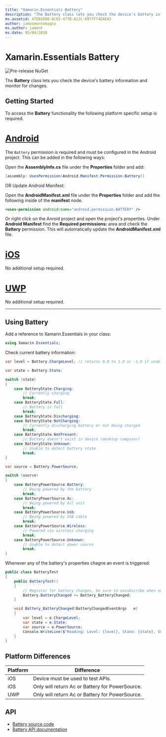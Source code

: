 ```yaml
---
title: "Xamarin.Essentials Battery"
description: "The Battery class lets you check the device's battery information and monitor for changes."
ms.assetid: 47EB26D8-8C62-477B-A13C-6977F74E6E43
author: jamesmontemagno
ms.author: jamont
ms.date: 05/04/2018
---
```

# Xamarin.Essentials Battery

![Pre-release NuGet](~/media/shared/pre-release.png)

The **Battery** class lets you check the device's battery information and monitor for changes.

## Getting Started

To access the **Battery** functionality the following platform specific setup is required.

# [Android](#tab/android)

The `Battery` permission is required and must be configured in the Android project. This can be added in the following ways:

Open the **AssemblyInfo.cs** file under the **Properties** folder and add:

```csharp
[assembly: UsesPermission(Android.Manifest.Permission.Battery)]
```

OR Update Android Manifest:

Open the **AndroidManifest.xml** file under the **Properties** folder and add the following inside of the **manifest** node.

```xml
<uses-permission android:name="android.permission.BATTERY" />
```

Or right click on the Anroid project and open the project's properties. Under **Android Manifest** find the **Required permissions:** area and check the **Battery** permission. This will automatically update the **AndroidManifest.xml** file.

# [iOS](#tab/ios)

No additional setup required.

# [UWP](#tab/uwp)

No additional setup required.

-----

## Using Battery

Add a reference to Xamarin.Essentials in your class:

```csharp
using Xamarin.Essentials;
```

Check current battery information:

```csharp
var level = Battery.ChargeLevel; // returns 0.0 to 1.0 or -1.0 if unable to determine.

var state = Battery.State;

switch (state)
{
    case BatteryState.Charging:
        // Currently charging
        break;
    case BatteryState.Full:
        // Battery is full
        break;
    case BatteryState.Discharging:
    case BatteryState.NotCharging:
        // Currently discharging battery or not being charged
        break;
    case BatteryState.NotPresent:
        // Battery doesn't exist in device (desktop computer)
    case BatteryState.Unknown:
        // Unable to detect battery state
        break;
}

var source = Battery.PowerSource;

switch (source)
{
    case BatteryPowerSource.Battery:
        // Being powered by the battery
        break;
    case BatteryPowerSource.Ac:
        // Being powered by A/C unit
        break;
    case BatteryPowerSource.Usb:
        // Being powered by USB cable
        break;
    case BatteryPowerSource.Wireless:
        // Powered via wireless charging
        break;
    case BatteryPowerSource.Unknown:
        // Unable to detect power source
        break;
}
```

Whenever any of the battery's properties chagne an event is triggered:

```csharp
public class BatteryTest
{
    public BatteryTest()
    {
        // Register for battery changes, be sure to unsubscribe when needed
        Battery.BatteryChanged += Battery_BatteryChanged;
    }

    void Battery_BatteryChanged(BatteryChangedEventArgs   e)
    {
        var level = e.ChargeLevel;
        var state = e.State;
        var source = e.PowerSource;
        Console.WriteLine($"Reading: Level: {level}, State: {state}, Source: {source}");
    }
}
```

## Platform Differences

| Platform | Difference |
| --- | --- |
| iOS | Device must be used to test APIs. |
| iOS | Only will return Ac or Battery for PowerSource. |
| UWP | Only will return Ac or Battery for PowerSource. |

## API

- [Battery source code](https://github.com/xamarin/Essentials/tree/master/Xamarin.Essentials/Battery)
- [Battery API documentation](xref:Xamarin.Essentials.Battery)
